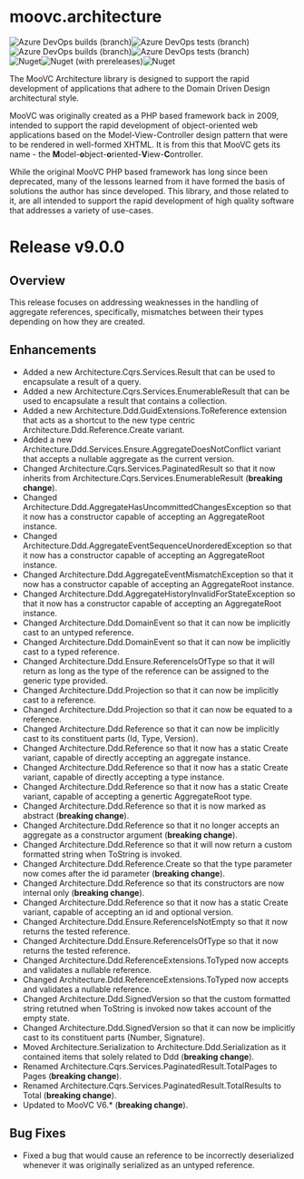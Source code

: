 # moovc.architecture

<img alt="Azure DevOps builds (branch)" src="https://img.shields.io/azure-devops/build/vmartinspaul/MooVC/3/master?label=master&style=plastic" /><img alt="Azure DevOps tests (branch)" src="https://img.shields.io/azure-devops/tests/vmartinspaul/MooVC/3/master?label=Tests%20%28master%29&style=plastic" /><BR /><img alt="Azure DevOps builds (branch)" src="https://img.shields.io/azure-devops/build/vmartinspaul/MooVC/3/develop?label=develop&style=plastic" /><img alt="Azure DevOps tests (branch)" src="https://img.shields.io/azure-devops/tests/vmartinspaul/MooVC/3/develop?label=Tests%20%28develop%29&style=plastic" /><BR /><img alt="Nuget" src="https://img.shields.io/nuget/v/moovc.architecture?style=plastic" /><img alt="Nuget (with prereleases)" src="https://img.shields.io/nuget/vpre/moovc.architecture?style=plastic" /><img alt="Nuget" src="https://img.shields.io/nuget/dt/moovc.architecture?style=plastic" />

The MooVC Architecture library is designed to support the rapid development of applications that adhere to the Domain Driven Design architectural style.

MooVC was originally created as a PHP based framework back in 2009, intended to support the rapid development of object-oriented web applications based on the Model-View-Controller design pattern that were to be rendered in well-formed XHTML.  It is from this that MooVC gets its name - the <b>M</b>odel-<b>o</b>bject-<b>o</b>riented-<b>V</b>iew-<b>C</b>ontroller.

While the original MooVC PHP based framework has long since been deprecated, many of the lessons learned from it have formed the basis of solutions the author has since developed.  This library, and those related to it, are all intended to support the rapid development of high quality software that addresses a variety of use-cases.

# Release v9.0.0

## Overview

This release focuses on addressing weaknesses in the handling of aggregate references, specifically, mismatches between their types depending on how they are created.

## Enhancements

- Added a new Architecture.Cqrs.Services.Result that can be used to encapsulate a result of a query.
- Added a new Architecture.Cqrs.Services.EnumerableResult that can be used to encapsulate a result that contains a collection.
- Added a new Architecture.Ddd.GuidExtensions.ToReference extension that acts as a shortcut to the new type centric Architecture.Ddd.Reference.Create variant. 
- Added a new Architecture.Ddd.Services.Ensure.AggregateDoesNotConflict variant that accepts a nullable aggregate as the current version.
- Changed Architecture.Cqrs.Services.PaginatedResult so that it now inherits from Architecture.Cqrs.Services.EnumerableResult (**breaking change**).
- Changed Architecture.Ddd.AggregateHasUncommittedChangesException so that it now has a constructor capable of accepting an AggregateRoot instance.
- Changed Architecture.Ddd.AggregateEventSequenceUnorderedException so that it now has a constructor capable of accepting an AggregateRoot instance.
- Changed Architecture.Ddd.AggregateEventMismatchException so that it now has a constructor capable of accepting an AggregateRoot instance.
- Changed Architecture.Ddd.AggregateHistoryInvalidForStateException so that it now has a constructor capable of accepting an AggregateRoot instance.
- Changed Architecture.Ddd.DomainEvent so that it can now be implicitly cast to an untyped reference.
- Changed Architecture.Ddd.DomainEvent<TAggregate> so that it can now be implicitly cast to a typed reference.
- Changed Architecture.Ddd.Ensure.ReferenceIsOfType so that it will return as long as the type of the reference can be assigned to the generic type provided.
- Changed Architecture.Ddd.Projection so that it can now be implicitly cast to a reference.
- Changed Architecture.Ddd.Projection so that it can now be equated to a reference.
- Changed Architecture.Ddd.Reference so that it can now be implicitly cast to its constituent parts (Id, Type, Version).
- Changed Architecture.Ddd.Reference so that it now has a static Create variant, capable of directly accepting an aggregate instance.
- Changed Architecture.Ddd.Reference so that it now has a static Create variant, capable of directly accepting a type instance.
- Changed Architecture.Ddd.Reference so that it now has a static Create variant, capable of accepting a genertic AggregateRoot type.
- Changed Architecture.Ddd.Reference so that it is now marked as abstract (**breaking change**).
- Changed Architecture.Ddd.Reference so that it no longer accepts an aggregate as a constructor argument (**breaking change**).
- Changed Architecture.Ddd.Reference so that it will now return a custom formatted string when ToString is invoked.
- Changed Architecture.Ddd.Reference.Create so that the type parameter now comes after the id parameter (**breaking change**).
- Changed Architecture.Ddd.Reference<TAggregate> so that its constructors are now internal only  (**breaking change**).
- Changed Architecture.Ddd.Reference<TAggregate> so that it now has a static Create variant, capable of accepting an id and optional version.
- Changed Architecture.Ddd.Ensure.ReferenceIsNotEmpty so that it now returns the tested reference.
- Changed Architecture.Ddd.Ensure.ReferenceIsOfType so that it now returns the tested reference.
- Changed Architecture.Ddd.ReferenceExtensions.ToTyped now accepts and validates a nullable reference.
- Changed Architecture.Ddd.ReferenceExtensions.ToTyped now accepts and validates a nullable reference.
- Changed Architecture.Ddd.SignedVersion so that the custom formatted string retutned when ToString is invoked now takes account of the empty state.
- Changed Architecture.Ddd.SignedVersion so that it can now be implicitly cast to its constituent parts (Number, Signature).
- Moved Architecture.Serialization to Architecture.Ddd.Serialization as it contained items that solely related to Ddd (**breaking change**).
- Renamed Architecture.Cqrs.Services.PaginatedResult.TotalPages to Pages (**breaking change**).
- Renamed Architecture.Cqrs.Services.PaginatedResult.TotalResults to Total (**breaking change**).
- Updated to MooVC V6.* (**breaking change**).

## Bug Fixes

- Fixed a bug that would cause an reference to be incorrectly deserialized whenever it was originally serialized as an untyped reference.